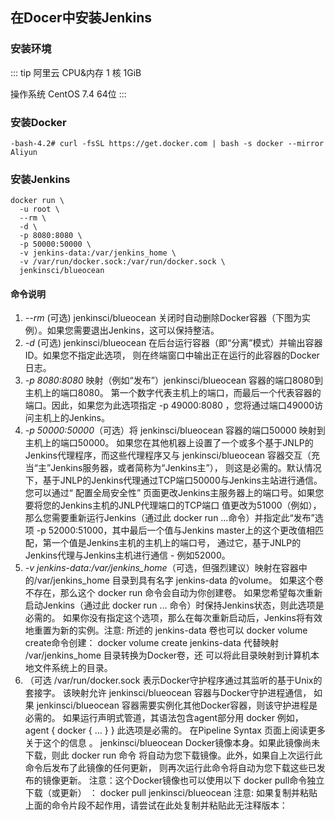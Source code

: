## 在Docer中安装Jenkins
### 安装环境
::: tip 阿里云
CPU&内存 1 核 1GiB

操作系统 CentOS  7.4 64位
:::
### 安装Docker
```
-bash-4.2# curl -fsSL https://get.docker.com | bash -s docker --mirror Aliyun
```
### 安装Jenkins
```
docker run \
  -u root \
  --rm \
  -d \
  -p 8080:8080 \
  -p 50000:50000 \
  -v jenkins-data:/var/jenkins_home \
  -v /var/run/docker.sock:/var/run/docker.sock \
  jenkinsci/blueocean
```
#### 命令说明
1. *--rm* (可选) jenkinsci/blueocean 关闭时自动删除Docker容器（下图为实例）。如果您需要退出Jenkins，这可以保持整洁。
2. *-d* (可选) jenkinsci/blueocean 在后台运行容器（即“分离”模式）并输出容器ID。如果您不指定此选项， 则在终端窗口中输出正在运行的此容器的Docker日志。
3. *-p 8080:8080* 映射（例如“发布”）jenkinsci/blueocean 容器的端口8080到主机上的端口8080。 第一个数字代表主机上的端口，而最后一个代表容器的端口。因此，如果您为此选项指定 -p 49000:8080 ，您将通过端口49000访问主机上的Jenkins。
4. *-p 50000:50000*（可选）将 jenkinsci/blueocean 容器的端口50000 映射到主机上的端口50000。 如果您在其他机器上设置了一个或多个基于JNLP的Jenkins代理程序，而这些代理程序又与 jenkinsci/blueocean 容器交互（充当“主”Jenkins服务器，或者简称为“Jenkins主”）， 则这是必需的。默认情况下，基于JNLP的Jenkins代理通过TCP端口50000与Jenkins主站进行通信。 您可以通过“ 配置全局安全性” 页面更改Jenkins主服务器上的端口号。如果您要将您的Jenkins主机的JNLP代理端口的TCP端口 值更改为51000（例如），那么您需要重新运行Jenkins（通过此 docker run …​命令）并指定此“发布”选项 -p 52000:51000，其中最后一个值与Jenkins master上的这个更改值相匹配，第一个值是Jenkins主机的主机上的端口号， 通过它，基于JNLP的Jenkins代理与Jenkins主机进行通信 - 例如52000。
5. *-v jenkins-data:/var/jenkins_home*（可选，但强烈建议）映射在容器中的/var/jenkins_home 目录到具有名字 jenkins-data 的volume。 如果这个卷不存在，那么这个 docker run 命令会自动为你创建卷。 如果您希望每次重新启动Jenkins（通过此 docker run ... 命令）时保持Jenkins状态，则此选项是必需的。 如果你没有指定这个选项，那么在每次重新启动后，Jenkins将有效地重置为新的实例。注意: 所述的 jenkins-data 卷也可以 docker volume create命令创建： docker volume create jenkins-data 代替映射 /var/jenkins_home 目录转换为Docker卷，还 可以将此目录映射到计算机本地文件系统上的目录。
6. （可选 /var/run/docker.sock 表示Docker守护程序通过其监听的基于Unix的套接字。 该映射允许 jenkinsci/blueocean 容器与Docker守护进程通信， 如果 jenkinsci/blueocean 容器需要实例化其他Docker容器，则该守护进程是必需的。 如果运行声明式管道，其语法包含agent部分用 docker 例如， agent { docker { ... } } 此选项是必需的。 在Pipeline Syntax 页面上阅读更多关于这个的信息 。
jenkinsci/blueocean Docker镜像本身。如果此镜像尚未下载，则此 docker run 命令 将自动为您下载镜像。此外，如果自上次运行此命令后发布了此镜像的任何更新， 则再次运行此命令将自动为您下载这些已发布的镜像更新。 注意：这个Docker镜像也可以使用以下 docker pull命令独立下载（或更新） ： docker pull jenkinsci/blueocean 注意: 如果复制并粘贴上面的命令片段不起作用，请尝试在此处复制并粘贴此无注释版本：